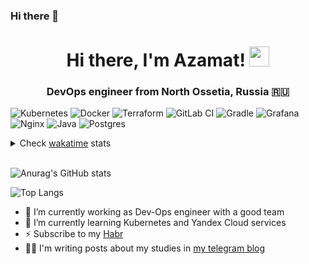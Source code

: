 ### Hi there 👋

<h1 align="center">Hi there, I'm Azamat! 
<img src="https://github.com/blackcater/blackcater/raw/main/images/Hi.gif" height="32"/></h1>
<h3 align="center">DevOps engineer from North Ossetia, Russia 🇷🇺</h3> 

![Kubernetes](https://img.shields.io/badge/kubernetes-%23326ce5.svg?style=for-the-badge&logo=kubernetes&logoColor=white)
![Docker](https://img.shields.io/badge/docker-%230db7ed.svg?style=for-the-badge&logo=docker&logoColor=white)
![Terraform](https://img.shields.io/badge/terraform-%235835CC.svg?style=for-the-badge&logo=terraform&logoColor=white)
![GitLab CI](https://img.shields.io/badge/gitlab%20ci-%23181717.svg?style=for-the-badge&logo=gitlab&logoColor=white)
![Gradle](https://img.shields.io/badge/Gradle-02303A.svg?style=for-the-badge&logo=Gradle&logoColor=white) 
![Grafana](https://img.shields.io/badge/grafana-%23F46800.svg?style=for-the-badge&logo=grafana&logoColor=white)
![Nginx](https://img.shields.io/badge/nginx-%23009639.svg?style=for-the-badge&logo=nginx&logoColor=white)
![Java](https://img.shields.io/badge/java-%23ED8B00.svg?style=for-the-badge&logo=java&logoColor=white)
![Postgres](https://img.shields.io/badge/postgres-%23316192.svg?style=for-the-badge&logo=postgresql&logoColor=white)

<details>
  <summary>Check <a href="https://wakatime.com/@Azamatik">wakatime</a> stats</summary><br>
  <img src="https://wakatime.com/share/@Azamatik/360aa4f8-bc7e-4524-be10-713c89e334f0.svg" width="700">
</details>
<br>

![Anurag's GitHub stats](https://github-readme-stats.vercel.app/api?username=AzamatKomaev&show_icons=true&theme=radical)

![Top Langs](https://github-readme-stats.vercel.app/api/top-langs/?username=AzamatKomaev&layout=compact)


- 🔭 I’m currently working as Dev-Ops engineer with a good team
- 🌱 I’m currently learning Kubernetes and Yandex Cloud services
- :zap: Subscribe to my <a href="https://habr.com/ru/users/AzamatKomaev/publications/articles/">Habr</a>
- 👨‍💻 I'm writing posts about my studies in <a href="https://t.me/code_by_student">my telegram blog</a>

